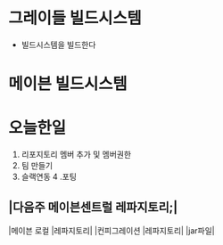 # 그레이들 빌드시스템
* 빌드시스템을 빌드한다

# 메이븐 빌드시스템

# 오늘한일
1. 리포지토리 멤버 추가 및 멤버권한
2. 팀 만들기
3. 슬랙연동
4 .포팅

|다음주 메이븐센트럴 레파지토리;|
--------------------------------
|메이븐 로컬 |레파지토리|
|컨피그레이션 |레파지토리|
|jar파일|
